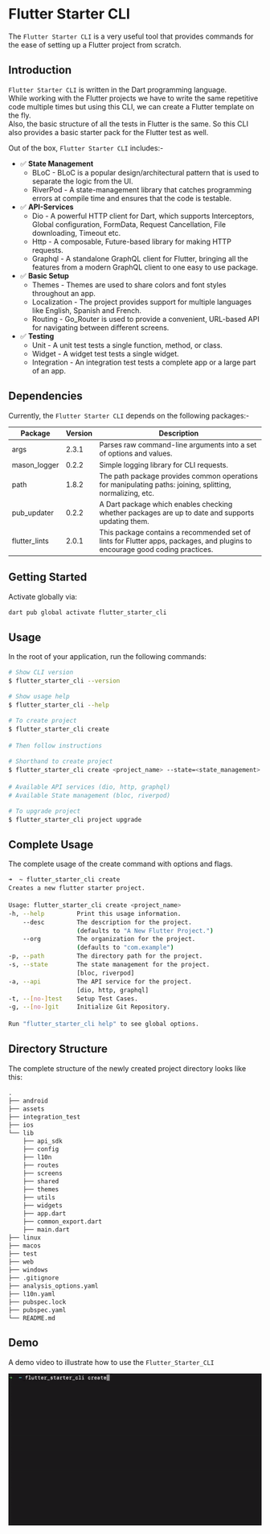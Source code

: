 # Flutter Starter CLI

The `Flutter Starter CLI` is a very useful tool that provides commands for the ease of setting up a Flutter project from scratch.

## Introduction

`Flutter Starter CLI` is written in the Dart programming language.\
While working with the Flutter projects we have to write the same repetitive code multiple times but using this CLI, we can create a Flutter template on the fly.\
Also, the basic structure of all the tests in Flutter is the same. So this CLI also provides a basic starter pack for the Flutter test as well.

Out of the box, `Flutter Starter CLI` includes:-

- ✅ **State Management**
  - BLoC - BLoC is a popular design/architectural pattern that is used to separate the logic from the UI.
  - RiverPod - A state-management library that catches programming errors at compile time and ensures that the code is testable.
- ✅ **API-Services**
  - Dio - A powerful HTTP client for Dart, which supports Interceptors, Global configuration, FormData, Request Cancellation, File downloading, Timeout etc.
  - Http - A composable, Future-based library for making HTTP requests.
  - Graphql - A standalone GraphQL client for Flutter, bringing all the features from a modern GraphQL client to one easy to use package.
- ✅ **Basic Setup**
  - Themes - Themes are used to share colors and font styles throughout an app.
  - Localization - The project provides support for multiple languages like English, Spanish and French.
  - Routing - Go_Router is used to provide a convenient, URL-based API for navigating between different screens.
- ✅ **Testing**
  - Unit - A unit test tests a single function, method, or class.
  - Widget - A widget test tests a single widget.
  - Integration - An integration test tests a complete app or a large part of an app.

## Dependencies

Currently, the `Flutter Starter CLI` depends on the following packages:-

| Package       | Version | Description                                                                                                                  |
| ------------- | ------- | ---------------------------------------------------------------------------------------------------------------------------- |
| args          | 2.3.1   | Parses raw command-line arguments into a set of options and values.                                                          |
| mason_logger  | 0.2.2   | Simple logging library for CLI requests.                                                                                     |
| path          | 1.8.2   | The path package provides common operations for manipulating paths: joining, splitting, normalizing, etc.                    |
| pub_updater   | 0.2.2   | A Dart package which enables checking whether packages are up to date and supports updating them.                            |
| flutter_lints | 2.0.1   | This package contains a recommended set of lints for Flutter apps, packages, and plugins to encourage good coding practices. |

## Getting Started

Activate globally via:

```sh
dart pub global activate flutter_starter_cli
```

## Usage

In the root of your application, run the following commands:

```sh
# Show CLI version
$ flutter_starter_cli --version
```

```sh
# Show usage help
$ flutter_starter_cli --help
```

```sh
# To create project
$ flutter_starter_cli create

# Then follow instructions
```

```sh
# Shorthand to create project
$ flutter_starter_cli create <project_name> --state=<state_management> --api=<api_service> -g -t

# Available API services (dio, http, graphql)
# Available State management (bloc, riverpod)
```

```sh
# To upgrade project
$ flutter_starter_cli project upgrade
```

## Complete Usage

The complete usage of the create command with options and flags.

```sh
➜  ~ flutter_starter_cli create
Creates a new flutter starter project.

Usage: flutter_starter_cli create <project_name>
-h, --help         Print this usage information.
    --desc         The description for the project.
                   (defaults to "A New Flutter Project.")
    --org          The organization for the project.
                   (defaults to "com.example")
-p, --path         The directory path for the project.
-s, --state        The state management for the project.
                   [bloc, riverpod]
-a, --api          The API service for the project.
                   [dio, http, graphql]
-t, --[no-]test    Setup Test Cases.
-g, --[no-]git     Initialize Git Repository.

Run "flutter_starter_cli help" to see global options.
```

## Directory Structure

The complete structure of the newly created project directory looks like this:

```
.
├── android
├── assets
├── integration_test
├── ios
└── lib
    ├── api_sdk
    ├── config
    ├── l10n
    ├── routes
    ├── screens
    ├── shared
    ├── themes
    ├── utils
    ├── widgets
    ├── app.dart
    ├── common_export.dart
    ├── main.dart
├── linux
├── macos
├── test
├── web
├── windows
├── .gitignore
├── analysis_options.yaml
├── l10n.yaml
├── pubspec.lock
├── pubspec.yaml
└── README.md
```

## Demo

A demo video to illustrate how to use the `Flutter_Starter_CLI`

![demo](./flutter-starter-cli.gif)
